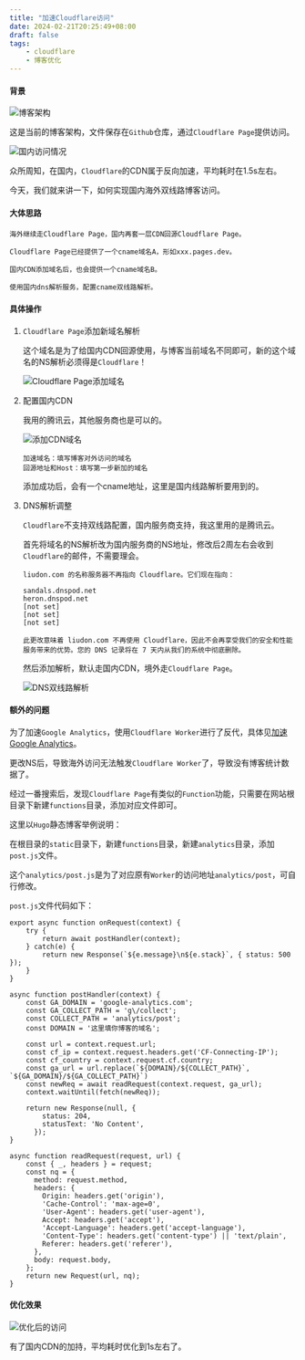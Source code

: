 ```yaml
---
title: "加速Cloudflare访问"
date: 2024-02-21T20:25:49+08:00
draft: false
tags:
    - cloudflare
    - 博客优化
---
```


#### 背景

![博客架构](blog.png)

这是当前的博客架构，文件保存在`Github`仓库，通过`Cloudflare Page`提供访问。

![国内访问情况](slow.png)

众所周知，在国内，`Cloudflare`的CDN属于反向加速，平均耗时在1.5s左右。

今天，我们就来讲一下，如何实现国内海外双线路博客访问。

#### 大体思路

```
海外继续走Cloudflare Page，国内再套一层CDN回源Cloudflare Page。

Cloudflare Page已经提供了一个cname域名A，形如xxx.pages.dev。

国内CDN添加域名后，也会提供一个cname域名B。

使用国内dns解析服务，配置cname双线路解析。
```

#### 具体操作

1. `Cloudflare Page`添加新域名解析

    这个域名是为了给国内CDN回源使用，与博客当前域名不同即可，新的这个域名的NS解析必须得是`Cloudflare`！

    ![Cloudflare Page添加域名](page.png)

2. 配置国内CDN

    我用的腾讯云，其他服务商也是可以的。

    ![添加CDN域名](cdn.png)

    ```
    加速域名：填写博客对外访问的域名
    回源地址和Host：填写第一步新加的域名
    ```

    添加成功后，会有一个cname地址，这里是国内线路解析要用到的。

3. DNS解析调整

    `Cloudflare`不支持双线路配置，国内服务商支持，我这里用的是腾讯云。

    首先将域名的NS解析改为国内服务商的NS地址，修改后2周左右会收到`Cloudflare`的邮件，不需要理会。

    ```
    liudon.com 的名称服务器不再指向 Cloudflare。它们现在指向：

    sandals.dnspod.net
    heron.dnspod.net
    [not set]
    [not set]
    [not set]

    此更改意味着 liudon.com 不再使用 Cloudflare，因此不会再享受我们的安全和性能服务带来的优势。您的 DNS 记录将在 7 天内从我们的系统中彻底删除。
    ```

    然后添加解析，默认走国内CDN，境外走`Cloudflare Page`。

    ![DNS双线路解析](dns.png)

#### 额外的问题

为了加速`Google Analytics`，使用`Cloudflare Worker`进行了反代，具体见[加速Google Analytics](https://liudon.com/posts/optimize-google-analytics/)。

更改NS后，导致海外访问无法触发`Cloudflare Worker`了，导致没有博客统计数据了。

经过一番搜索后，发现`Cloudflare Page`有类似的`Function`功能，只需要在网站根目录下新建`functions`目录，添加对应文件即可。

这里以`Hugo`静态博客举例说明：

在根目录的`static`目录下，新建`functions`目录，新建`analytics`目录，添加`post.js`文件。

这个`analytics/post.js`是为了对应原有`Worker`的访问地址`analytics/post`，可自行修改。

`post.js`文件代码如下：

```
export async function onRequest(context) {
    try {
        return await postHandler(context);
    } catch(e) {
        return new Response(`${e.message}\n${e.stack}`, { status: 500 }); 
    }
}

async function postHandler(context) {
    const GA_DOMAIN = 'google-analytics.com';
    const GA_COLLECT_PATH = 'g\/collect';
    const COLLECT_PATH = 'analytics/post';
    const DOMAIN = '这里填你博客的域名';

    const url = context.request.url;
    const cf_ip = context.request.headers.get('CF-Connecting-IP');
    const cf_country = context.request.cf.country;
    const ga_url = url.replace(`${DOMAIN}/${COLLECT_PATH}`, `${GA_DOMAIN}/${GA_COLLECT_PATH}`)
    const newReq = await readRequest(context.request, ga_url);
    context.waitUntil(fetch(newReq));

    return new Response(null, {
        status: 204,
        statusText: 'No Content',
      });
}

async function readRequest(request, url) {
    const { _, headers } = request;
    const nq = {
      method: request.method,
      headers: {
        Origin: headers.get('origin'),
        'Cache-Control': 'max-age=0',
        'User-Agent': headers.get('user-agent'),
        Accept: headers.get('accept'),
        'Accept-Language': headers.get('accept-language'),
        'Content-Type': headers.get('content-type') || 'text/plain',
        Referer: headers.get('referer'),
      },
      body: request.body,
    };
    return new Request(url, nq);
}
```

#### 优化效果

![优化后的访问](result.png)

有了国内CDN的加持，平均耗时优化到1s左右了。